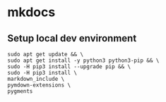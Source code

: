 # mkdocs

## Setup local dev environment

```shell
sudo apt get update && \
sudo apt get install -y python3 python3-pip && \
sudo -H pip3 install --upgrade pip && \
sudo -H pip3 install \
markdown_include \
pymdown-extensions \
pygments
```